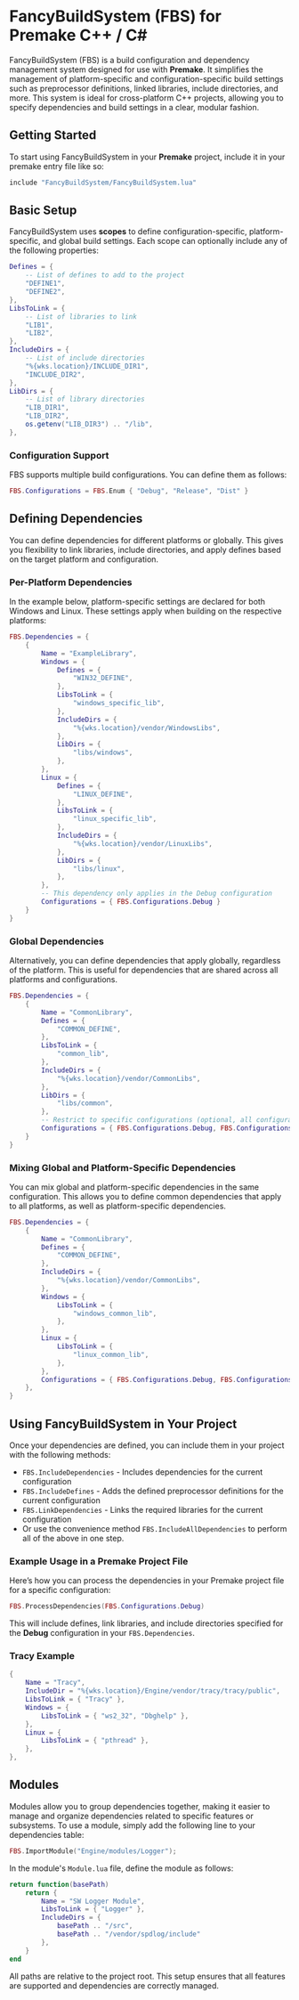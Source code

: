 # FancyBuildSystem (FBS) for Premake C++ / C#

FancyBuildSystem (FBS) is a build configuration and dependency management system designed for use with **Premake**. It simplifies the management of platform-specific and configuration-specific build settings such as preprocessor definitions, linked libraries, include directories, and more. This system is ideal for cross-platform C++ projects, allowing you to specify dependencies and build settings in a clear, modular fashion.

## Getting Started

To start using FancyBuildSystem in your **Premake** project, include it in your premake entry file like so:

```lua
include "FancyBuildSystem/FancyBuildSystem.lua"
```

## Basic Setup

FancyBuildSystem uses **scopes** to define configuration-specific, platform-specific, and global build settings. Each scope can optionally include any of the following properties:

```lua
Defines = {
    -- List of defines to add to the project
    "DEFINE1",
    "DEFINE2",
},
LibsToLink = {
    -- List of libraries to link
    "LIB1",
    "LIB2",
},
IncludeDirs = {
    -- List of include directories
    "%{wks.location}/INCLUDE_DIR1",
    "INCLUDE_DIR2",
},
LibDirs = {
    -- List of library directories
    "LIB_DIR1",
    "LIB_DIR2",
    os.getenv("LIB_DIR3") .. "/lib",
},
```

### Configuration Support

FBS supports multiple build configurations. You can define them as follows:

```lua
FBS.Configurations = FBS.Enum { "Debug", "Release", "Dist" }
```

## Defining Dependencies

You can define dependencies for different platforms or globally. This gives you flexibility to link libraries, include directories, and apply defines based on the target platform and configuration.

### Per-Platform Dependencies

In the example below, platform-specific settings are declared for both Windows and Linux. These settings apply when building on the respective platforms:

```lua
FBS.Dependencies = {
    {
        Name = "ExampleLibrary",
        Windows = {
            Defines = {
                "WIN32_DEFINE",
            },
            LibsToLink = {
                "windows_specific_lib",
            },
            IncludeDirs = {
                "%{wks.location}/vendor/WindowsLibs",
            },
            LibDirs = {
                "libs/windows",
            },
        },
        Linux = {
            Defines = {
                "LINUX_DEFINE",
            },
            LibsToLink = {
                "linux_specific_lib",
            },
            IncludeDirs = {
                "%{wks.location}/vendor/LinuxLibs",
            },
            LibDirs = {
                "libs/linux",
            },
        },
        -- This dependency only applies in the Debug configuration
        Configurations = { FBS.Configurations.Debug }
    }
}
```

### Global Dependencies

Alternatively, you can define dependencies that apply globally, regardless of the platform. This is useful for dependencies that are shared across all platforms and configurations.

```lua
FBS.Dependencies = {
    {
        Name = "CommonLibrary",
        Defines = {
            "COMMON_DEFINE",
        },
        LibsToLink = {
            "common_lib",
        },
        IncludeDirs = {
            "%{wks.location}/vendor/CommonLibs",
        },
        LibDirs = {
            "libs/common",
        },
        -- Restrict to specific configurations (optional, all configurations by default)
        Configurations = { FBS.Configurations.Debug, FBS.Configurations.Release }
    }
}
```

### Mixing Global and Platform-Specific Dependencies

You can mix global and platform-specific dependencies in the same configuration. This allows you to define common dependencies that apply to all platforms, as well as platform-specific dependencies.

```lua
FBS.Dependencies = {
    {
        Name = "CommonLibrary",
        Defines = {
            "COMMON_DEFINE",
        },
        IncludeDirs = {
            "%{wks.location}/vendor/CommonLibs",
        },
        Windows = {
            LibsToLink = {
                "windows_common_lib",
            },
        },
        Linux = {
            LibsToLink = {
                "linux_common_lib",
            },
        },
        Configurations = { FBS.Configurations.Debug, FBS.Configurations.Release }
    },
}
```

## Using FancyBuildSystem in Your Project

Once your dependencies are defined, you can include them in your project with the following methods:

- `FBS.IncludeDependencies` - Includes dependencies for the current configuration
- `FBS.IncludeDefines` - Adds the defined preprocessor definitions for the current configuration
- `FBS.LinkDependencies` - Links the required libraries for the current configuration
- Or use the convenience method `FBS.IncludeAllDependencies` to perform all of the above in one step.

### Example Usage in a Premake Project File

Here’s how you can process the dependencies in your Premake project file for a specific configuration:

```lua
FBS.ProcessDependencies(FBS.Configurations.Debug)
```

This will include defines, link libraries, and include directories specified for the **Debug** configuration in your `FBS.Dependencies`.

### Tracy Example
```lua
{
    Name = "Tracy",
    IncludeDir = "%{wks.location}/Engine/vendor/tracy/tracy/public",
    LibsToLink = { "Tracy" },
    Windows = {
        LibsToLink = { "ws2_32", "Dbghelp" },
    },
    Linux = {
        LibsToLink = { "pthread" },
    },
},
```

## Modules
Modules allow you to group dependencies together, making it easier to manage and organize dependencies related to specific features or subsystems. To use a module, simply add the following line to your dependencies table:
```lua
FBS.ImportModule("Engine/modules/Logger");
```

In the module's `Module.lua` file, define the module as follows:

```lua
return function(basePath)
    return {
        Name = "SW Logger Module",
        LibsToLink = { "Logger" },
        IncludeDirs = {
            basePath .. "/src",
            basePath .. "/vendor/spdlog/include"
        },
    }
end
```

All paths are relative to the project root. This setup ensures that all features are supported and dependencies are correctly managed.
